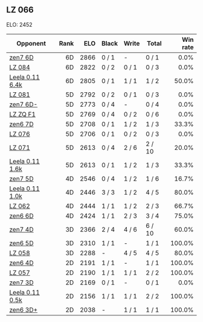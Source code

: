 ## LZ 066 ##

ELO: 2452

Opponent | Rank | ELO | Black | Write | Total | Win rate
---------|-----:|----:|-------|-------|-------|-------:
[zen7 6D](zen7%206D.md) | 6D | 2866 | 0 / 1 | - | 0 / 1 | 0.0%
[LZ 084](LZ%20084.md) | 6D | 2822 | 0 / 2 | 0 / 1 | 0 / 3 | 0.0%
[Leela 0.11 6.4k](Leela%200.11%206.4k.md) | 6D | 2805 | 0 / 1 | 1 / 1 | 1 / 2 | 50.0%
[LZ 081](LZ%20081.md) | 5D | 2792 | 0 / 2 | 0 / 1 | 0 / 3 | 0.0%
[zen7 6D-](zen7%206D-.md) | 5D | 2773 | 0 / 4 | - | 0 / 4 | 0.0%
[LZ ZQ F1](LZ%20ZQ%20F1.md) | 5D | 2769 | 0 / 4 | 0 / 2 | 0 / 6 | 0.0%
[zen6 7D](zen6%207D.md) | 5D | 2708 | 0 / 1 | 1 / 2 | 1 / 3 | 33.3%
[LZ 076](LZ%20076.md) | 5D | 2706 | 0 / 1 | 0 / 2 | 0 / 3 | 0.0%
[LZ 071](LZ%20071.md) | 5D | 2613 | 0 / 4 | 2 / 6 | 2 / 10 | 20.0%
[Leela 0.11 1.6k](Leela%200.11%201.6k.md) | 5D | 2613 | 0 / 1 | 1 / 2 | 1 / 3 | 33.3%
[zen7 5D](zen7%205D.md) | 4D | 2546 | 0 / 4 | 1 / 2 | 1 / 6 | 16.7%
[Leela 0.11 1.0k](Leela%200.11%201.0k.md) | 4D | 2446 | 3 / 3 | 1 / 2 | 4 / 5 | 80.0%
[LZ 062](LZ%20062.md) | 4D | 2444 | 1 / 1 | 1 / 2 | 2 / 3 | 66.7%
[zen6 6D](zen6%206D.md) | 4D | 2424 | 1 / 1 | 2 / 3 | 3 / 4 | 75.0%
[zen7 4D](zen7%204D.md) | 3D | 2366 | 2 / 4 | 4 / 6 | 6 / 10 | 60.0%
[zen6 5D](zen6%205D.md) | 3D | 2310 | 1 / 1 | - | 1 / 1 | 100.0%
[LZ 058](LZ%20058.md) | 3D | 2288 | - | 4 / 5 | 4 / 5 | 80.0%
[zen6 4D](zen6%204D.md) | 2D | 2191 | 1 / 1 | - | 1 / 1 | 100.0%
[LZ 057](LZ%20057.md) | 2D | 2190 | 1 / 1 | 1 / 1 | 2 / 2 | 100.0%
[zen7 3D](zen7%203D.md) | 2D | 2169 | 0 / 1 | - | 0 / 1 | 0.0%
[Leela 0.11 0.5k](Leela%200.11%200.5k.md) | 2D | 2156 | 1 / 1 | 1 / 1 | 2 / 2 | 100.0%
[zen6 3D+](zen6%203D+.md) | 2D | 2038 | - | 1 / 1 | 1 / 1 | 100.0%
